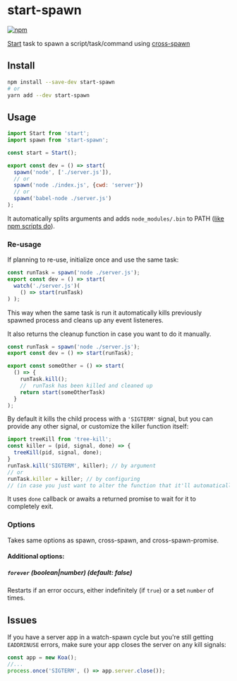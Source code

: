 # start-spawn

[![npm](https://img.shields.io/npm/v/start-spawn.svg?style=flat-square)](https://www.npmjs.com/package/start-spawn)

[Start] task to spawn a script/task/command using [cross-spawn]

[start]: https://github.com/start-runner/start
[cross-spawn]: https://github.com/zentrick/cross-spawn-promise

## Install

```sh
npm install --save-dev start-spawn
# or
yarn add --dev start-spawn
```

## Usage

```js
import Start from 'start';
import spawn from 'start-spawn';

const start = Start();

export const dev = () => start(
  spawn('node', ['./server.js']),
  // or
  spawn('node ./index.js', {cwd: 'server'})
  // or
  spawn('babel-node ./server.js')
);
```

It automatically splits arguments and adds `node_modules/.bin` to PATH ([like npm scripts do](https://docs.npmjs.com/misc/scripts#path)).

### Re-usage

If planning to re-use, initialize once and use the same task:

```js
const runTask = spawn('node ./server.js');
export const dev = () => start(
  watch('./server.js')(
    () => start(runTask)
) );
```

This way when the same task is run it automatically kills previously spawned process and cleans up any event listeneres.

It also returns the cleanup function in case you want to do it manually.

```js
const runTask = spawn('node ./server.js');
export const dev = () => start(runTask);

export const someOther = () => start(
  () => {
    runTask.kill();
    //  runTask has been killed and cleaned up
    return start(someOtherTask)
  }
);
```
By default it kills the child process with a `'SIGTERM'` signal, but you can provide any other signal, or customize the killer function itself:

[tree-kill]: https://github.com/pkrumins/node-tree-kill

```js
import treeKill from 'tree-kill';
const killer = (pid, signal, done) => {
  treeKill(pid, signal, done);
}
runTask.kill('SIGTERM', killer); // by argument
// or
runTask.killer = killer; // by configuring
// (in case you just want to alter the function that it'll automatically call)
```
It uses `done` callback or awaits a returned promise to wait for it to completely exit.

### Options

Takes same options as spawn, cross-spawn, and cross-spawn-promise.

#### Additional options:

##### `forever` (boolean|number) (default: false)

Restarts if an error occurs, either indefinitely (if `true`) or a set `number` of times.

## Issues

If you have a server app in a watch-spawn cycle but you're still getting `EADDRINUSE` errors, make sure your app closes the server on any kill signals:

```js
const app = new Koa();
//...
process.once('SIGTERM', () => app.server.close());
```
